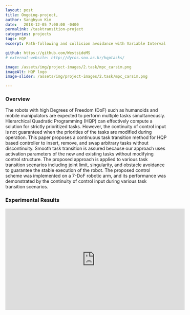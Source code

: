 ```yaml
---
layout: post
title: Ongoing-project, 
author: Sanghyun Kim
date:   2018-12-05 7:00:00 -0400
permalink: /tasktransition-project
categories: projects
tags: HQP
excerpt: Path-following and collision avoidance with Variable Interval Prediction MPC (VIP-MPC)

github: https://github.com/WestsideMS
# external-website: http://dyros.snu.ac.kr/hqptasks/

image: /assets/img/project-images/2.task/mpc_carsim.png
imageAlt: HQP logo
image-slider: /assets/img/project-images/2.task/mpc_carsim.png

---
```

### Overview
The robots with high Degrees of Freedom (DoF) such as humanoids and mobile manipulators are expected to perform multiple tasks simultaneously. Hierarchical Quadratic Programming (HQP) can effectively compute a solution for strictly prioritized tasks. However, the continuity of control input is not guaranteed when the priorities of the tasks are modified during operation. This paper proposes a continuous task transition method for HQP based controller to insert, remove, and swap arbitrary tasks without discontinuity. Smooth task transition is assured because our approach uses activation parameters of the new and existing tasks without modifying control structure. The proposed approach is applied to various task transition scenarios including joint limit, singularity, and obstacle avoidance to guarantee the stable execution of the robot. The proposed control scheme was implemented on a 7-DoF robotic arm, and its performance was demonstrated by the continuity of control input during various task transition scenarios.

<!-- ### Experimental Equipments
<div class="row projects-display">
	<div class="six columns">
		<div class="images">
			<img alt="Awesome Check In" height="100" src="{{ site.url }}/assets/img/project-images/2.task/structure.png">
		</div>
	</div>

	<div class="six columns">
		<h5> Overview of the robot we used </h5>
		<li> Kinamatic sturture of the robot is the left figure </li>
		<li> Torque controlled 7-DoFs actuators with 2000 Hz</li>
		<li> Ubuntu 14.04/16.04 with real-time Kernel </li>
		<li> Quite strong friction, so we implemented simple friction compensator.</li>
	</div>
</div>

### Algorithms
+ Task transition algorithm with HQP (Summitted the paper in RAL)
	- We proposed the task transition algorithm based on HQP frameworks.
	- The proposed algorithm can treat not only equality tasks but also inequality tasks. 
    - We tested various task transition senarios including joint limit, singularity, and obstacle avoidance.
	- See also [**RAL2019**]({{ site.url}}/HQP-transition) and [**Mobile Project**]({{ site.url}}/HQP-project)

+ Task transition algorithm in the operational space
	- We also implemented our previous task transition algorithms of [**[1]**](http://dyros.snu.ac.kr/paper/TRO-task-transition-published-version.pdf) and  [**[2]**](http://dyros.snu.ac.kr/wp-content/plugins/uploadingdownloading-non-latin-filename/download.php?id=1979).
	- However, we cannot operate robot with these algorithm, because of very heavy computation.  

### Why we used HQP?
+ Easy to implement
	- Although pseudo inverse based method is a little faster than HQP based controller, the HQP based controller is more easy to treat both equality and inequality tasks.
	- This is quite good point, because many inequality constraints are related on the stablity of the robot. (For example, friction cone of the foot in the humanoid.)
+ Solve Inverse Kinematics (IK) and Inverse Dynamics (ID) problems.
	- HQP can solve IK and ID easily.
	- Although the operational space controller also can solve ID, this method needs "Lambda matrix" which has very big complexity.
+ Calculation speed of the HQP is not slow to operate robot.
	- Many researches on the improvement of the computation time of the HQP solver.
	- Thus, this method is acceptable to the robotic community. -->

### Experimental Results
<div class="row projects-display">
    <div class="six columns images">
        <div class="video-container">
            <iframe width="560" height="315" src="https://www.youtube.com/embed/zjRWDb2kr3o" frameborder="0" allowfullscreen></iframe>
        </div>
    </div>
</div>
